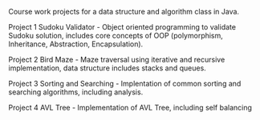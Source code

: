 Course work projects for a data structure and algorithm class in Java.

Project 1 Sudoku Validator - Object oriented programming to validate Sudoku solution, includes core concepts of OOP (polymorphism, Inheritance, Abstraction, Encapsulation).

Project 2 Bird Maze - Maze traversal using iterative and recursive implementation, data structure includes stacks and queues.

Project 3 Sorting and Searching - Implentation of common sorting and searching algorithms, including analysis.

Project 4 AVL Tree - Implementation of AVL Tree, including self balancing

